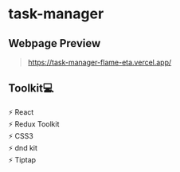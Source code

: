 # task-manager

## Webpage Preview
> https://task-manager-flame-eta.vercel.app/

 ## Toolkit💻                                                                                                                                                        
 ⚡️ React                                                                                                                                                     
 ⚡️ Redux Toolkit                                                                                                                                                        
 ⚡ CSS3                                                                                                                                                     
 ⚡️ dnd kit                                                                                                                                                   
 ⚡️ Tiptap

